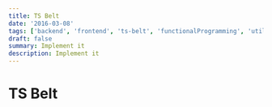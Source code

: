 ```yaml
---
title: TS Belt
date: '2016-03-08'
tags: ['backend', 'frontend', 'ts-belt', 'functionalProgramming', 'utilityFirst', 'typescript']
draft: false
summary: Implement it
description: Implement it
---
```


# TS Belt